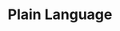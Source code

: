 ---
# This topic lives at
# https://digital.gov/topics/plain-language

slug: "plain-language"

# Topic Title
title: "Plain Language"

# description — keep it short and clear
summary: ""


# Weight
weight: 2

# For more information on managing topics,
# see https://github.com/GSA/digitalgov.gov/wiki
---